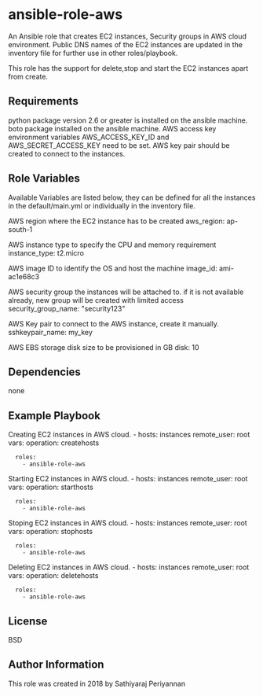 ansible-role-aws
================

An Ansible role that creates EC2 instances, Security groups in AWS cloud environment. 
Public DNS names of the EC2 instances are updated in the inventory file for further use in other roles/playbook.

This role has the support for delete,stop and start the EC2 instances apart from create.

Requirements
------------

python package version 2.6 or greater is installed on the ansible machine.
boto  package installed on the ansible machine.
AWS access key environment variables AWS_ACCESS_KEY_ID and AWS_SECRET_ACCESS_KEY need to be set.
AWS key pair should be created to connect to the instances.

Role Variables
--------------

Available Variables are listed below, they can be defined for all the 
instances in the default/main.yml or individually in the inventory file.

   AWS region where the EC2 instance has to be created
     aws_region: ap-south-1

   AWS instance type to specify the CPU and memory requirement
     instance_type: t2.micro

   AWS image ID to identify the OS and host the machine
     image_id: ami-ac1e68c3

   AWS security group the instances will be attached to.
   if it is not available already, new group will be created with limited access
     security_group_name: "security123"

   AWS Key pair to connect to the AWS instance, create it manually.
     sshkeypair_name: my_key

   AWS EBS storage disk size to be provisioned in GB
      disk: 10


Dependencies
------------

none 

Example Playbook
----------------

Creating EC2 instances in AWS cloud.
	- hosts: instances
	  remote_user: root
	  vars:
	    operation: createhosts

	  roles:
	    - ansible-role-aws

Starting EC2 instances in AWS cloud.
	- hosts: instances
	  remote_user: root
	  vars:
	    operation: starthosts

	  roles:
	    - ansible-role-aws

Stoping  EC2 instances in AWS cloud.
	- hosts: instances
	  remote_user: root
	  vars:
	    operation: stophosts

	  roles:
	    - ansible-role-aws

Deleting  EC2 instances in AWS cloud.
	- hosts: instances
	  remote_user: root
	  vars:
	    operation: deletehosts

	  roles:
	    - ansible-role-aws

License
-------

BSD

Author Information
------------------

This role was created in 2018 by Sathiyaraj Periyannan 
